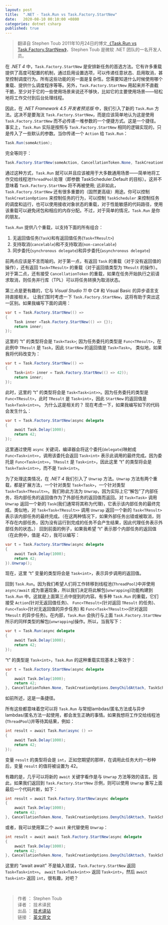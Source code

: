 ```yaml
---
layout: post
title:  ".NET - Task.Run vs Task.Factory.StartNew"
date:   2020-08-10 00:10:00 +0800
categories: dotnet csharp
published: true
---
```


> 翻译自 Stephen Toub 2011年10月24日的博文[《Task.Run vs Task.Factory.StartNew》](https://devblogs.microsoft.com/pfxteam/task-run-vs-task-factory-startnew/)，Stephen Toub 是微软 .NET 团队的一名开发人员。

在 *.NET 4* 中，`Task.Factory.StartNew` 是安排新任务的首选方法。它有许多重载提供了高度可配置的机制，通过启用设置选项，可以传递任意状态、启用取消，甚至控制调度行为。所有这些功能的另一面是复杂性。您需要知道什么时候使用哪个重载、提供什么调度程序等等。另外，`Task.Factory.StartNew` 用起来并不直截干脆，至少对于它的一些使用场景来说还不够快，比如它的主要使用场景——轻松地将工作交付到后台处理线程。 

因此，在 *.NET Framework 4.5 开发者预览版* 中，我们引入了新的 `Task.Run` 方法。这决不是要淘汰 `Task.Factory.StartNew`，而是应该简单地认为这是使用 `Task.Factory.StartNew` 而不必传递一堆参数的一个便捷方式。这是一个捷径。事实上，`Task.Run` 实际是按照与 `Task.Factory.StartNew` 相同的逻辑实现的，只是传入了一些默认的参数。当你传递一个 `Action` 给 `Task.Run`：

```csharp
Task.Run(someAction);
```

完全等同于：

```csharp
Task.Factory.StartNew(someAction, CancellationToken.None, TaskCreationOptions.DenyChildAttach, TaskScheduler.Default);
```

通过这种方式，`Task.Run` 就可以并且应该被用于大多数通用场景——简单地将工作交给线程池`ThreadPool`处理（即参数 TaskScheduler.Default 的目标）。这并不意味着 `Task.Factory.StartNew` 将不再被使用; 远非如此，`Task.Factory.StartNew` 还有很多重要的（固然更高级）用途。你可以控制 `TaskCreationOptions` 来控制任务的行为，可以控制 `TaskScheduler` 来控制任务的调度和运行，也可以使用接收对象状态的重载，对于性能敏感的代码路径，使用该重载可以避免闭包和相应的内存分配。不过，对于简单的情况，`Task.Run` 是你的朋友。

`Task.Run` 提供八个重载，以支持下面的所有组合：

1. 无返回值任务(`Task`)和有返回值任务(`Task<TResult>`)
2. 支持取消(`cancelable`)和不支持取消(`non-cancelable`)
3. 同步委托(`synchronous delegate`)和异步委托(`asynchronous delegate`)

前两点应该是不言而喻的。对于第一点，有返回 `Task` 的重载（对于没有返回值的操作），还有返回 `Task<TResult>` 的重载（对于返回值类型为 `TResult` 的操作）。对于第二点，还有接受 `CancellationToken` 的重载，如果在任务开始执行之前请求取消，则任务并行库（TPL）可以将任务转换为取消状态。

第三点是更有趣的，它与 *Visual Studio 11* 中 C# 和 Visual Basic 的异步语言支持直接相关。 让我们暂时考虑一下 `Task.Factory.StartNew`，这将有助于突出这一区别。如果我编写下面的调用：

```csharp
var t = Task.Factory.StartNew(() =>
{
    Task inner =Task.Factory.StartNew(() => {});
    return inner;
});
```

这里的 “t” 的类型将会是 `Task<Task>`; 因为任务委托的类型是 `Func<TResult>`，在此例中 `TResult` 是 `Task`，因此 `StartNew` 的返回值是 `Task<Task>`。 类似地，如果我将代码改变为：

```csharp
var t = Task.Factory.StartNew(() => 
{ 
    Task<int> inner = Task.Factory.StartNew(() => 42)); 
    return inner; 
});
```

此时，这里的 “t” 的类型将会是 `Task<Task<int>>`。因为任务委托的类型是 `Func<TResult>`，此时 `TResult` 是 `Task<int>`，因此 `StartNew` 的返回值是 `Task<Task<int>>`。 为什么这是相关的？ 现在考虑一下，如果我编写如下的代码会发生什么：

```csharp
var t = Task.Factory.StartNew(async delegate
{
    await Task.Delay(1000);
    return 42;
});
```

这里通过使用 `async` 关键词，编译器会将这个委托(`delegate`)映射成 `Func<Task<int>>`，调用该委托会返回 `Task<int>` 表示此调用的最终完成。因为委托是 `Func<Task<int>>`，`TResult` 是 `Task<int>`，因此这里 “t” 的类型将会是 `Task<Task<int>>`，而不是 `Task<int>`。

为了处理这类情况，在 *.NET 4* 我们引入了 `Unwrap` 方法。`Unwrap` 方法有两个重载，都是扩展方法，一个针对类型 `Task<Task>`，一个针对类型 `Task<Task<TResult>>`。我们称此方法为 `Unwrap`，因为实际上它“解包”了内部任务，将内部任务的返回值作为了外部任务的返回值而返回。对 `Task<Task>` 调用 `Unwrap` 返回一个新的 `Task`(我们通常将其称为代理)，它表示该内部任务的最终完成。类似地，对 `Task<Task<TResult>>` 调用 `Unwrap` 返回一个新的 `Task<TResult>` 表示该内部任务的最终完成。（在这两种情况下，如果外部任务出错或被取消，则不存在内部任务，因为没有运行到完成的任务不会产生结果，因此代理任务表示外部任务的状态。） 回到前面的例子，如果我希望 “t” 表示那个内部任务的返回值（在此例中，值是 42），我可以编写：

```csharp
var t = Task.Factory.StartNew(async delegate
{
    await Task.Delay(1000);
    return 42;
}).Unwrap();
```

现在，这里 “t” 变量的类型将会是 `Task<int>`，表示异步调用的返回值。

回到 `Task.Run`。因为我们希望人们将工作转移到线程池(`ThreadPool`)中并使用 `async/await` 成为普遍现象，所以我们决定将此解包(`unwrapping`)功能构建到 `Task.Run` 中。这就是上面第三点中提到的内容。有多种 `Task.Run` 的重载，它们接受 `Action`(针对无返回值任务)、 `Func<TResult>`(针对返回 `TResult` 的任务)、`Func<Task>`(针对无返回值的异步任务) 和 `Func<Task<TResult>>`(针对返回 `TResult` 的异步任务)。在内部，`Task.Run` 会执行与上面 `Task.Factory.StartNew` 所示的同样类型的解包(`unwrapping`)操作。所以，当我写下：

```csharp
var t = Task.Run(async delegate
{
    await Task.Delay(1000);
    return 42;
});
```

“t” 的类型是 `Task<int>`，`Task.Run` 的这种重载实现基本上等效于：

```csharp
var t = Task.Factory.StartNew(async delegate
{
    await Task.Delay(1000); 
    return 42;
}, CancellationToken.None, TaskCreationOptions.DenyChildAttach, TaskScheduler.Default).Unwrap();
```

如前所述，这是一条捷径。

所有这些都意味着您可以将 `Task.Run` 与常规lambdas/匿名方法或与异步lambdas/匿名方法一起使用，都会发生正确的事情。如果我想将工作交给线程池(`ThreadPool`)并等待其结果，例如：

```csharp
int result = await Task.Run(async () =>
{
    await Task.Delay(1000);
    return 42;
});
```

变量 `result` 的类型将会是 `int`，正如您期望的那样，在调用此任务大约一秒种后，变量 `result` 的值将被设置为 42。

有趣的是，几乎可以将新的 `await` 关键字看作是与 `Unwrap` 方法等效的语言。因此，如果我们返回到 `Task.Factory.StartNew` 示例，则可以使用 `Unwrap` 重写上面最后一个代码片断，如下：

```csharp
int result = await Task.Factory.StartNew(async delegate
{
    await Task.Delay(1000);
    return 42;
}, CancellationToken.None, TaskCreationOptions.DenyChildAttach, TaskScheduler.Default).Unwrap();
```

或者，我可以使用第二个 `await` 来代替使用 `Unwrap`：

```csharp
int result = await await Task.Factory.StartNew(async delegate
{
    await Task.Delay(1000);
    return 42;
}, CancellationToken.None, TaskCreationOptions.DenyChildAttach, TaskScheduler.Default);
```

这里的 “await await” 不是输入错误，`Task.Factory.StartNew` 返回 `Task<Task<int>>`。 `await` `Task<Task<int>>` 返回 `Task<int>`，然后 `await` `Task<int>` 返回 `int`，很有趣，对吧？


<br/>

> 作者 ： Stephen Toub <br/>
> 译者 ： 技术译民 <br/>
> 出品 ： [技术译站](https://ittranslator.cn/) <br/>
> 链接 ： [英文原文](https://devblogs.microsoft.com/pfxteam/task-run-vs-task-factory-startnew/)
